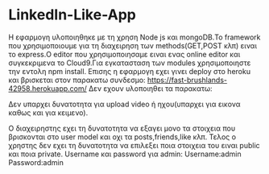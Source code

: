 # LinkedIn-Like-App

Η εφαρμογη υλοποιηθηκε με τη χρηση Node js και mongoDB.Το framework που χρησιμοποιουμε για τη διαχειρηση των methods(GET,POST κλπ) ειναι το express.Ο editor που χρησιμοποιησαμε ειναι ενας online editor και συγκεκριμενα το Cloud9.Για εγκατασταση των modules χρησιμοποιηστε την εντολη npm install.
Επισης η εφαρμογη εχει γινει deploy στο heroku και βρισκεται στον παρακατω συνδεσμο: https://fast-brushlands-42958.herokuapp.com/
Δεν εχουν υλοποιηθει τα παρακατω:


Δεν υπαρχει δυνατοτητα για upload video ή ηχου(υπαρχει για εικονα καθως και για κειμενο).

Ο διαχειρηστης εχει τη δυνατοτητα να εξαγει μονο τα στοιχεια που βρισκονται στο user model και οχι τα posts,friends,like κλπ.
Τελος ο χρηστης δεν εχει τη δυνατοτητα να επιλεξει ποια στοιχεια του ειναι public και ποια private.
Username και password για admin:
Username:admin
Password:admin
